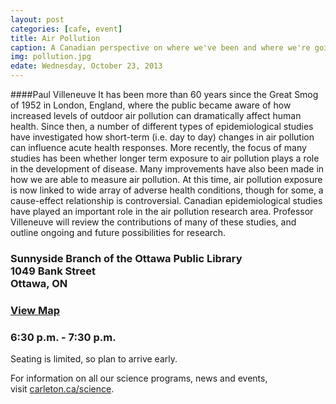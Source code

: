 ```yaml
---
layout: post
categories: [cafe, event]
title: Air Pollution
caption: A Canadian perspective on where we've been and where we're going
img: pollution.jpg
edate: Wednesday, October 23, 2013
---
```


####Paul Villeneuve
It has been more than 60 years since the Great Smog of 1952 in London, England, where the public became aware of how increased levels of outdoor air pollution can dramatically affect human health. Since then, a number of different types of epidemiological studies have investigated how short-term (i.e. day to day) changes in air pollution can influence acute health responses. More recently, the focus of many studies has been whether longer term exposure to air pollution plays a role in the development of disease. Many improvements have also been made in how we are able to measure air pollution. At this time, air pollution exposure is now linked to wide array of adverse health conditions, though for some, a cause-effect relationship is controversial. Canadian epidemiological studies have played an important role in the air pollution research area. Professor Villeneuve will review the contributions of many of these studies, and outline ongoing and future possibilities for research.
<h3>Sunnyside Branch of the Ottawa Public Library&nbsp;<br />1049 Bank Street&nbsp;&nbsp;<br />Ottawa, ON&nbsp;</h3>
<h3><a href="http://goo.gl/maps/NUCcL" target="_blank">View Map</a></h3>
<h3>6:30 p.m. - 7:30 p.m.</h3>
<p>Seating is limited, so plan to arrive early.&nbsp;</p>
<p>For information on all our science programs, news and events, visit&nbsp;<a href="http://science.carleton.ca/">carleton.ca/science</a>.</p>